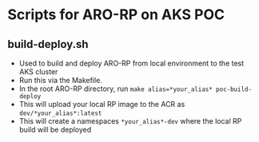 # Scripts for ARO-RP on AKS POC

## build-deploy.sh
- Used to build and deploy ARO-RP from local environment to the test AKS cluster
- Run this via the Makefile. 
- In the root ARO-RP directory, run `make alias=*your_alias* poc-build-deploy`
- This will upload your local RP image to the ACR as `dev/*your_alias*:latest`
- This will create a namespaces `*your_alias*-dev` where the local RP build will be deployed